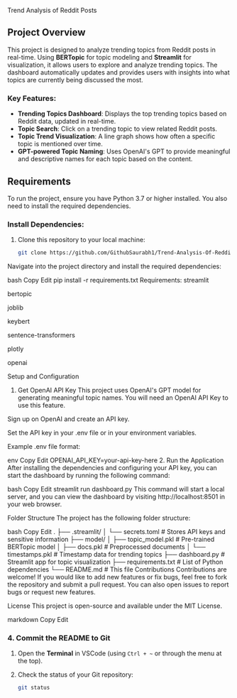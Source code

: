  Trend Analysis of Reddit Posts

## Project Overview
This project is designed to analyze trending topics from Reddit posts in real-time. Using **BERTopic** for topic modeling and **Streamlit** for visualization, it allows users to explore and analyze trending topics. The dashboard automatically updates and provides users with insights into what topics are currently being discussed the most.

### Key Features:
- **Trending Topics Dashboard**: Displays the top trending topics based on Reddit data, updated in real-time.
- **Topic Search**: Click on a trending topic to view related Reddit posts.
- **Topic Trend Visualization**: A line graph shows how often a specific topic is mentioned over time.
- **GPT-powered Topic Naming**: Uses OpenAI's GPT to provide meaningful and descriptive names for each topic based on the content.

## Requirements
To run the project, ensure you have Python 3.7 or higher installed. You also need to install the required dependencies.

### Install Dependencies:
1. Clone this repository to your local machine:

   ```bash
   git clone https://github.com/GithubSaurabh1/Trend-Analysis-Of-Reddit-Post.git
Navigate into the project directory and install the required dependencies:

bash
Copy
Edit
pip install -r requirements.txt
Requirements:
streamlit

bertopic

joblib

keybert

sentence-transformers

plotly

openai

Setup and Configuration
1. Get OpenAI API Key
This project uses OpenAI's GPT model for generating meaningful topic names. You will need an OpenAI API Key to use this feature.

Sign up on OpenAI and create an API key.

Set the API key in your .env file or in your environment variables.

Example .env file format:

env
Copy
Edit
OPENAI_API_KEY=your-api-key-here
2. Run the Application
After installing the dependencies and configuring your API key, you can start the dashboard by running the following command:

bash
Copy
Edit
streamlit run dashboard.py
This command will start a local server, and you can view the dashboard by visiting http://localhost:8501 in your web browser.

Folder Structure
The project has the following folder structure:

bash
Copy
Edit
.
├── .streamlit/
│   └── secrets.toml    # Stores API keys and sensitive information
├── model/
│   ├── topic_model.pkl  # Pre-trained BERTopic model
│   ├── docs.pkl         # Preprocessed documents
│   └── timestamps.pkl   # Timestamp data for trending topics
├── dashboard.py          # Streamlit app for topic visualization
├── requirements.txt      # List of Python dependencies
└── README.md             # This file
Contributions
Contributions are welcome! If you would like to add new features or fix bugs, feel free to fork the repository and submit a pull request. You can also open issues to report bugs or request new features.

License
This project is open-source and available under the MIT License.

markdown
Copy
Edit

### 4. **Commit the README to Git**

1. Open the **Terminal** in VSCode (using `Ctrl + ~` or through the menu at the top).
2. Check the status of your Git repository:

   ```bash
   git status
